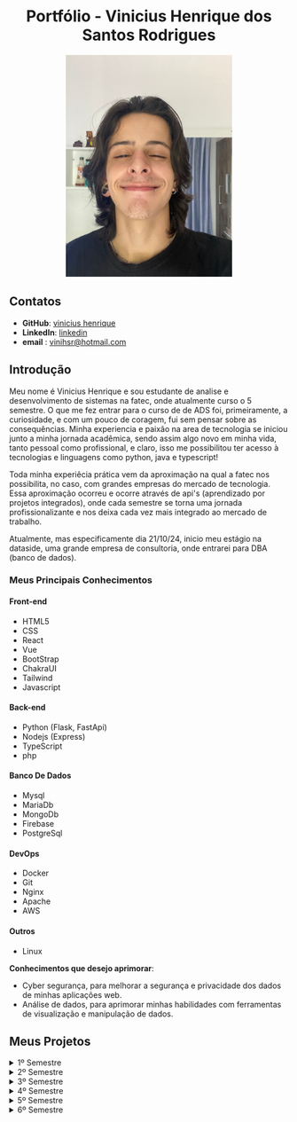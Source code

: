 <h1 align="center">Portfólio - Vinicius Henrique dos Santos Rodrigues</h1>

<div align="center">


<img src="./imagens/Imagem colada.png" alt="Foto de Vinicius" width="300" height="400">
</div>

## Contatos

- **GitHub**: [vinicius henrique](https://github.com/vinihsr)
- **LinkedIn**: [linkedin](https://www.linkedin.com/in/vinicius-henrique-1a016524a/)
- **email** : [vinihsr@hotmail.com](vinihsr@hotmail.com)


## Introdução

Meu nome é Vinicius Henrique e sou estudante de analise e desenvolvimento de sistemas na fatec, onde atualmente curso o 5 semestre. O que me fez entrar para o curso de de ADS foi, primeiramente, a curiosidade, e com um pouco de coragem, fui sem pensar sobre as consequências. Minha experiencia e paixão na area de tecnologia se iniciou junto a minha jornada acadêmica, sendo assim algo novo em minha vida, tanto pessoal como profissional, e claro, isso me possibilitou ter acesso à tecnologias e linguagens como python, java e typescript!

Toda minha experiêcia prática vem da aproximação na qual a fatec nos possibilita, no caso, com grandes empresas do mercado de tecnologia. Essa aproximação ocorreu e ocorre através de api's (aprendizado por projetos integrados), onde cada semestre se torna uma jornada profissionalizante e nos deixa cada vez mais integrado ao mercado de trabalho.

Atualmente, mas especificamente dia 21/10/24, inicio meu estágio na dataside, uma grande empresa de consultoria, onde entrarei para DBA (banco de dados).

### Meus Principais Conhecimentos
#### Front-end
- HTML5
- CSS
- React
- Vue
- BootStrap
- ChakraUI
- Tailwind
- Javascript

#### Back-end
- Python (Flask, FastApi)
- Nodejs (Express)
- TypeScript 
- php

#### Banco De Dados
- Mysql
- MariaDb
- MongoDb
- Firebase
- PostgreSql

#### DevOps
- Docker
- Git
- Nginx
- Apache
- AWS

#### Outros
- Linux


**Conhecimentos que desejo aprimorar**:
- Cyber segurança, para melhorar a segurança e privacidade dos dados de minhas aplicações web.
- Análise de dados, para aprimorar minhas habilidades com ferramentas de visualização e manipulação de dados.


## Meus Projetos
<details>
<summary>1º Semestre</summary>
</br>

**Data:** *Agosto/2022*</br>
**Empresa:** *FATEC São José dos Campos - SP*</br>
**Professores reponsáveis:** 
- **M2**: Jean
- **P2**: Egydio

**Problema:** Um ambiente academico onde contem inumeros laboratórios precisa de uma forma de saber quais computadores estão com a execução debilitada, saber quais os problemas, e o tecnico precisa informar quais computadores estão em manutenção, quais ja estão restaurados, tudo isso de uma forma visual e fluida.</br></br>
**Desafio:** Realizar a identificação de falhas nos equipamentos dos laboratórios de informática da FATEC-SJC, visando a abertura de solicitações internas para que as devidas correções sejam aplicadas de forma ágil e eficaz.</br></br>
**Solução:** Para resolver o problema sugerido, criamos uma aplicação web que mapea os laboratórios e facilita a abertura de chamados para o tecnico, e tambem possibilita a vizualização rapida do tecnico para saber quais maquinas estão em cada sala, e tambem seu estado, podendo ser personalizado</br></br>

**GitHub:** [mirageGroup](https://github.com/MirageGroup/API_MirageGroup)</br></br>

<div align="center">
<img src="/imagens/mvp-sprint4.gif" alt="aplicação rodando" width="600" height="450">
</div>

### Tecnologias Utilizadas

- **HTML5 & CSS**: Utilizados para criar uma interface web intuitiva e responsiva, que facilita a navegação e uso da aplicação pelos técnicos.
- **JavaScript**: Responsável por tornar a aplicação interativa, oferecendo funcionalidades dinâmicas como o drag and drop para reorganizar os computadores.
- **Flask**: Utilizado no backend para gerenciamento das requisições, integração com o banco de dados e execução das funcionalidades principais da aplicação.
- **MySQL**: Banco de dados utilizado para armazenar todas as informações sobre os chamados técnicos, o estado das máquinas e o histórico de manutenção.
- **AWS**: Plataforma na nuvem que hospeda a aplicação, garantindo sua escalabilidade e segurança.

---

### Contribuições Pessoais

Minhas principais contribuições no projeto foram:

- Criei diversas telas da aplicação, incluindo a tela home, e foquei na estilização completa, priorizando a responsividade para diferentes dispositivos. Isso garantiu uma experiência consistente e adaptada a smartphones, tablets e desktops. O trabalho também influenciou a estrutura dos laboratórios, alinhando o design e a funcionalidade aos objetivos finais do projeto.
- Contribuí para a documentação dos laboratórios, detalhando suas funcionalidades e características para facilitar o entendimento e uso. Esse mapeamento foi essencial para implementar um sistema de drag-and-drop eficiente, otimizando a organização e gestão dinâmica dos laboratórios.

---

### Hard Skills

- **HTML5**: Desenvolvimento de interfaces web de forma estruturada. Proeficiência: 10/10
- **CSS**: Estilização avançada de elementos com foco em responsividade e usabilidade. Proeficiência: 10/10
- **JavaScript**: Criação de interatividade e funcionalidades dinâmicas na aplicação. Proeficiência: 4/10
- **Flask**: Implementação de rotas e APIs para comunicação entre o frontend e o backend. Proeficiência: 5/10
- **MySQL**: Gerenciamento de banco de dados relacional com consultas e manipulação de dados. Proeficiência: 6/10
- **AWS**: Implementação de soluções escaláveis na nuvem. Proeficiência: 4/10

---

### Soft Skills

- **Comunicação**: Realizei reuniões frequentes com a equipe para alinhar expectativas, discutir o desenvolvimento das telas e ajustar a organização dos laboratórios. Garanti que todos estivessem sincronizados, promovendo um ambiente de troca de ideias e resolução ágil de problemas.
- **Trabalho em equipe**: Contribuí de forma colaborativa no desenvolvimento das telas e na documentação dos laboratórios, agregando valor às entregas do time. Essa parceria foi essencial para alinhar as diferentes partes do sistema e atingir os objetivos do projeto.
- **Gestão de tempo**: Priorizei tarefas importantes, como o desenvolvimento das telas e o mapeamento dos laboratórios, para entregá-las no prazo. Meu planejamento garantiu a conclusão das funcionalidades críticas sem atrasos e alinhada ao cronograma Scrum.

</details>


<details>
<summary>2º Semestre</summary>
</br>

**Data:** *Fevereiro/2023*</br>
**Empresa:** *FATEC São José dos Campos - SP*</br>
**Professores reponsáveis:** 
- **M2**: Cláudio
- **P2**: Bertoti
  
**Problema:** Um professor enfrentava um problema no gerenciamento de turmas e alunos nas atividades escolares. O portal disponibilizado era limitado e instável, tornando desafiador para o professor acompanhar o desempenho dos alunos de forma eficiente, afetando a organização e o acompanhamento do ensino.</br></br>
**Desafio:** O desafio proposto envolvia a necessidade de disponibilizar ao professor um aplicativo desktop em Java, que permitisse o gerenciamento eficiente das turmas e alunos de uma escola.</br></br>
**Solução:** Para resolver o problema sugerido, criamos uma aplicação desktop intuitiva que realiza tudo que um professor precisa para gerenciar, tais como alunos, atividades e notas e tambem possibilita a vizualização de estatisticas baseadas nisso.</br></br>

**GitHub:** [mirageGroup](https://github.com/MirageGroup/API_MirageGroup_2sem)</br></br>
  
![Untitled](https://github.com/MirageGroup/API_MirageGroup_2sem/assets/56747051/0679c30b-f9d5-464e-81de-0c84bfbf7ad9)


### Tecnologias Utilizadas

- **Java**: Linguagem utilizada para criar a lógica por trás de todo o sistema desktop.
- **Java swing**: Responsável por criar as interfaces gráficas e torná-la viável para uso interativo.
- **MySQL**: Banco de dados utilizado para armazenar todas as informações sobre os alunos e burocracias escolares.

---

### Contribuições Pessoais

Minhas principais contribuições no projeto foram:

- Contribuí no protótipo e no desenvolvimento da interface, inicialmente utilizando JavaFX. Na segunda sprint, a transição para Java Swing trouxe o desafio de adaptar o design, priorizando a funcionalidade sobre a estilização. Esse foco garantiu que a interface atendesse às necessidades do projeto.
- Ajudei na construção da lógica da base estatística, definindo parâmetros essenciais para sua funcionalidade. Meu trabalho assegurou que a estrutura de dados fosse precisa e eficiente, possibilitando análises consistentes e alinhadas aos objetivos do sistema.

---

### Hard Skills

- **Java**: Desenvolvimento da lógica orientada a objetos. Proeficiência: 6/10
- **Java Swing**: Estilização e criação de componentes para interface. Proeficiência: 9/10
- **MySql**: Criação de um banco de dados relacional. Proeficiência: 7/10

---

### Soft Skills

- **Comunicação**: Realizei reuniões constantes com a equipe para alinhar expectativas e solucionar problemas, como erros de compilação e desafios nas entregas. Essa interação garantiu que o trabalho fluísse de forma eficaz e colaborativa.
- **Trabalho em equipe**: Colaborei ativamente com o time, assegurando clareza e eficiência nas entregas. Essa integração foi fundamental para superar desafios e cumprir os objetivos do projeto de forma alinhada.
- **Gestão de tempo**: Priorizei as tarefas críticas, como a interface e a lógica estatística, para garantir que fossem entregues no prazo estipulado. Meu planejamento contribuiu para o cumprimento do cronograma Scrum.
- **Proatividade**: Assumi a liderança no desenvolvimento da interface e me aprofundei no tema para apoiar o time até a conclusão do projeto. Minha iniciativa foi essencial para a evolução do trabalho coletivo.

</details>


<details>
<summary>3º Semestre</summary>
</br>

**Data:** *Agosto/2023*</br>
**Empresa:** *IONIC HEALTH: é uma empresa especializada em inovação e transformação digital que traz soluções que automatizam, monitoram e teleoperam desde equipamentos de engenharia clínica até laudos e exames.*</br>
**Professores reponsáveis:**
- **M2**: Cláudio
- **P2**: Masanori
  
**Problema:** A Ionic Health apresentava dificuldades para rastrear e gerenciar suas atividades de forma eficiente, portanto, precisava de uma plataforma que organizasse e documentasse os processos regulatórios da empresa.</br></br>
**Desafio:** O desafio proposto envolvia a necessidade de disponibilizar uma plataforma web unificada que permitisse à empresa gerenciar, monitorar e documentar cada etapa de seus processos regulatórios.</br></br>
**Solução:** Para resolver o problema sugerido, a plataforma web foi criada pensando na facilidade e dinamicidade desses processos burocráticos empresariais. Imaginando a dificuldade de alguns funcionários ao precisar usar um sistema complexo, o foco se manteve na experiência desse usuário para otimizar o rendimento.</br></br>

**GitHub:** [mirageGroup](https://github.com/MirageGroup/API_MirageGroup_3sem)</br></br>
  
[<img src="https://img.youtube.com/vi/lc2X6gtJVtY/maxresdefault.jpg" width="600" height="400" />](https://youtu.be/lc2X6gtJVtY)

### Tecnologias Utilizadas

- **Typescript**: Linguagem utilizada para desenvolver a aplicação.
- **NodeJs**: Responsável por criar o servidor e como ambiente de execução.
- **MySQL**: Banco de dados utilizado para armazenar todas as informações sobre as evidências, usuários e processos.
- **React**: Biblioteca de javascript para estilizar e componentizar a interface.
---

### Contribuições Pessoais

Minhas principais contribuições no projeto foram:

- Contribuí ativamente com sugestões e feedbacks que auxiliaram na tomada de decisões do time de desenvolvimento. Meu apoio foi fundamental para alinhar as estratégias do projeto e resolver desafios técnicos.
- Participei da criação de telas importantes para a aplicação, incluindo contribuições específicas para a construção da tela home, por exemplo a tela de login. Meu trabalho ajudou a estruturar a interface e a melhorar a usabilidade do sistema.

---

### Hard Skills

- **NodeJs**: Framework para backend. Proeficiência: 6/10
- **Typescript**: Linguagem de desenvolvimento. Proeficiência: 5/10
- **MySql**: Criação de um banco de dados relacional. Proeficiência: 8/10
- **React**: Biblioteca de javascript. Proeficiência: 6/10

---

### Soft Skills

- **Gestão de tempo**: Embora tenha tentado aplicar técnicas de priorização, enfrentei dificuldades em manter o foco nas tarefas críticas, o que resultou em alguns atrasos. Ajustei as prioridades conforme necessário, mas a equipe ainda teve desafios para cumprir os prazos estabelecidos.
- **Resolução de problemas**: Enfrentei desafios técnicos imprevistos e, embora tenha encontrado algumas soluções, não explorei alternativas eficazes o suficiente. Isso impactou o andamento do projeto, comprometendo a eficiência e a entrega dentro do cronograma.

</details>


<details>
<summary>4º Semestre</summary>
</br>

**Data:** *Feveiro/2024*</br>
**Empresa:** *SIATT: é uma empresa brasileira fundada em 2015 e localizada no Parque Tecnológico de São José dos Campos, São Paulo com foco no mercado de alta tecnologia, em especial o de defesa e aeroespacial.*</br>
**Professores reponsáveis:** 
- **M2**: Sabha
- **P2**: Juliana
  
**Problema:** A empresa precisava lidar com equipes cada vez maiores no contexto pós-pandemia e apresentava dificuldades para coordenar o agendamento de reuniões. A falta de uma plataforma unificada para o gerenciamento das reuniões resultava em desorganização e tempo excessivo gasto em processos manuais.</br></br>
**Desafio:** O desafio proposto foi desenvolver um portal que solucionasse os problemas de coordenação e agendamento de reuniões levando em consideração diferentes times, formatos (presencial, online, hibrido) e disponibilidades.</br></br>
**Solução:** Para resolver o problema sugerido, a plataforma web foi pensada na facilitação de agendamentos e execução de reuniões dentro de uma aplicação já definida à empresa, mantendo os usuários mais integrados aos processos e com uma melhor visualização.</br></br>

**GitHub:** [mirageGroup](https://github.com/MirageGroup/API_MirageGroup_4sem)</br></br>
  
### Tecnologias Utilizadas

- **Typescript**: Linguagem utilizada para desenvolver a aplicação.
- **NodeJs**: Responsável por criar o servidor e como ambiente de execução.
- **MySQL**: Banco de dados utilizado para armazenar todas as informações sobre os usuários e histórico de reuniões.
- **React**: Biblioteca de javascript para estilizar e componentizar a interface.
---

### Contribuições Pessoais

Minhas principais contribuições no projeto foram:

- Contribuí na criação do protótipo, trazendo ideias para o desenvolvimento do produto. Auxiliei na definição do MVP e na separação das tasks, garantindo que o projeto fosse estruturado e que as prioridades estivessem claras desde o início.
- Participei da criação e estilização de algumas telas, como a tela de cadastro de reuniões. Meu trabalho focou em garantir que as interfaces fossem funcionais e visualmente atraentes, melhorando a experiência do usuário.

---

### Hard Skills

- **NodeJs**: Framework para backend. Proeficiência: 8/10
- **Typescript**: Linguagem de desenvolvimento. Proeficiência: 6/10
- **MySql**: Criação de um banco de dados relacional. Proeficiência: 9/10
- **React**: Biblioteca de javascript. Proeficiência: 9/10

---

### Soft Skills

- **Comunicação**: Durante o projeto, conduzi reuniões com a equipe, mas identifiquei falhas na clareza da comunicação, o que causou desalinhamentos. Busquei melhorar a clareza das diretrizes e abrir espaço para feedbacks, ajustando a abordagem conforme necessário.
- **Gestão de tempo**: Utilizei técnicas como a matriz de Eisenhower para priorizar tarefas, mas enfrentei dificuldades em focar nas atividades críticas, resultando em atrasos. Ajustei a organização da equipe e reavaliei as prioridades para minimizar os impactos.
- **Resolução de problemas** – Identifiquei desafios técnicos inesperados e, embora tenha resolvido a maioria com soluções adequadas, percebo que poderia ter sido mais eficiente ao buscar ajuda ou explorar alternativas. Isso teria acelerado o processo de resolução.
- **Adaptabilidade**: Durante o projeto, enfrentei mudanças inesperadas nos requisitos e, inicialmente, tive dificuldades para me adaptar rapidamente, o que afetou o ritmo do desenvolvimento. Com o tempo, procurei ajustar a abordagem e adaptar a equipe às novas demandas, embora o impacto já tivesse sido sentido nas entregas.

</details>


<details>
<summary>5º Semestre</summary>
</br>

**Data:** *Agosto/2024*</br>
**Empresa:** *KERSYS: É uma empresa brasileira de desenvolvimento de softwares de gestão para a áreas florestais e do agronegócio.*</br>
**Professores reponsáveis:** 
- **M2**: Jean
- **P2**: Gerson
  
**Problema:** O problema apresentado pelo cliente envolvia a dificuldade dos produtores rurais para monitorar as condições climáticas de suas áreas de cultivo e acompanhar as mudanças climáticas que afetavam diretamente a produtividade agrícola.</br></br>
**Desafio:** O desafio consistia em desenvolver uma solução para monitoramento climático em áreas de cultivo, onde o cliente precisava visualizar informações sobre a variação de clima em tempo real, com notificações para condições extremas que poderiam afetar a lavoura.</br></br>
**Solução:** A solução foi um plataforma mobile voltada para o gerenciamento de pontos referenciados  geograficamente, com foco em cultivos ou áreas específicas. Oferece funcionalidades completas, como cadastro e autenticação de usuários, mapeamento e registro de coordenadas, histórico de dados em um dashboard, e personalização do perfil do usuário. Além disso, conta com notificações para manter os usuários atualizados em tempo real. A interface intuitiva visa facilitar o uso, promovendo eficiência e organização.</br></br>

**GitHub:** [mirageGroup](https://github.com/MirageGroup/API_MirageGroup_5sem)</br></br>

<div align="center">
<img src="/imagens/gif-api-5.gif" alt="aplicação rodando" width="400" height=800">
</div>
  
### Tecnologias Utilizadas

- **Typescript**: Linguagem utilizada para desenvolver a aplicação.
- **NodeJs**: Responsável por criar o servidor e como ambiente de execução.
- **MySQL**: Banco de dados utilizado para armazenar todas as informações sensíveis.
- **React Native**: Estrutura de software para desenvolver aplicativos móveis (mobile).
- **Firebase**: Banco de dados não relacional, para dados específicos.
- **Android Studio**: IDE utilizada para emular, testar e criar aplicativos android.
  
---

### Contribuições Pessoais (Papel: Scrum master)

Minhas principais contribuições no projeto foram:

- Gerenciei as tasks do time, utilizando o JIRA Software para organizar, priorizar e acompanhar o progresso das atividades. Minha função foi manter todos focados nas entregas e assegurar que os prazos fossem cumpridos. Trabalhei para resolver obstáculos de forma rápida, ajustando as prioridades conforme necessário. O uso do JIRA permitiu uma visão clara do andamento do projeto, facilitando a comunicação e a colaboração. Além disso, garanti que as responsabilidades fossem bem distribuídas para otimizar o fluxo de trabalho. Essa gestão foi essencial para a conclusão bem-sucedida do projeto dentro do prazo.

---

### Hard Skills

- **Jira**: Software para gerenciamento de projetos. Proeficiência: 9/10

---

### Soft Skills

- **Comunicação**: Conduzi reuniões com a equipe, conseguindo manter o foco do projeto mesmo com a falta de atenção de alguns membros. Busquei garantir que o time tivesse um direcionamento confortável, evitando que os problemas se acumulassem e afetassem o progresso.
- **Gestão de tempo**: Tive dificuldades em manter o time focado nas tarefas críticas, o que resultou em alguns atrasos. Reavaliei constantemente as prioridades e ajustei a organização do time para que as tasks no JIRA estivessem atualizadas e alinhadas com a realidade do projeto.
- **Resolução de problemas** – Procurando melhorar a interação com o time de desenvolvimento e o P.O., trabalhei para identificar e resolver problemas, tanto os existentes quanto os potenciais. Essa aproximação ajudou a evitar bloqueios e a manter o fluxo de trabalho sem grandes restrições.

</details>

<details>
<summary>6º Semestre</summary>
</br>

**Data:** *Fevereiro/2025*</br>
**Empresa:** *DOM ROCK: É uma empresa de tecnologia para alta produtividade e agilidade nas decisões operacionais e estratégicas das organizações através da poderosa combinação de algoritmos de inteligência artificial, modelos complexos e arquitetura de datalake.*</br>
**Professores reponsáveis:** 
- **M2**: Eduardo Sakaue
- **P2**: Walmir

**Desafio:** O desafio da Dom Rock consiste em criar uma aplicação web para avaliação de respostas de LLMs, visando aprimorar o retreinamento desses modelos por meio de feedback humano. A aplicação deve permitir o envio de um prompt para dois LLMs via API simultaneamente, apresentar as duas respostas obtidas e permitir que o usuário avalie cada resposta e compare-as, justificando qual foi a melhor. Todas essas informações deverão ser gravadas em um banco de dados para futuros retreinamentos dos LLMs.</br></br>
**Solução:** A solução na qual o time chegou foi um plataforma com uma interface para conversa (chat) com dois LLMs em simultâneo, além da funcionalidade de avaliação de cada resposta e uma tela de dashboard onde são apresentados os gráficos de comparativo entre modelos e de tempo de resposta de cada modelo.</br></br>

**GitHub:** [mirageGroup](https://github.com/MirageGroup/API_MirageGroup_6sem)</br></br>

<div align="center">
<img src="/imagens/api_6.gif" alt="aplicação rodando" width="800" height=400">
</div>
  
### Tecnologias Utilizadas

| Nome         | Descrição                                                               |
|--------------|-------------------------------------------------------------------------|
| Vue.js       | Framework progressivo para a construção de interfaces de usuário. |
| Spring Boot  | Framework para facilitar a criação de aplicações Java autônomas e baseadas em microserviços. |
| Python       | Linguagem de programação de alto nível, amplamente usada para desenvolvimento web, análise de dados e inteligência artificial. |
| FastAPI      | Moderno framework web para a construção de APIs com Python, baseado em tipos padrão do Python. |
| LangChain    | Framework para o desenvolvimento de aplicações alimentadas por grandes modelos de linguagem (LLMs). |
| Groq         | Plataforma de inferência para LLMs que oferece desempenho de baixa latência. |
| Qwen         | Família de modelos de linguagem grandes de código aberto, desenvolvidos pelo Alibaba Cloud. |
| DeepSeek     | Modelos de linguagem grandes de código aberto para uma variedade de tarefas. |
| MongoDB      | Banco de dados NoSQL orientado a documentos, projetado para escalabilidade e agilidade no desenvolvimento. |
| ChromaDB | Banco de dados de vetores de código aberto, ideal para aplicações de IA. |
  
---

### Contribuições Pessoais (Papel: Desenvolvedor)

- Esquematização e definição do Banco de dados NoSQL (MongoDb).

- Implementação da funcionalidade de Streaming Response para lidar com as LLM’s.

- Definição de rotas condizentes com o RLHF e para uso dos gráficos do frontend.

---

### Hard Skills

- Integração com APIs de modelos de IA. Proeficiência: 7/10

- Desenvolvimento com Spring Boot e Vue.js. Proeficiência: 8/10

- Uso de banco de dados MongoDB. Proeficiência: 9/10

---

### Soft Skills

- **Resolução de Problemas**: Demonstrei forte capacidade ao esquematizar e definir o MongoDB, tomando decisões sobre o modelo de dados para escalabilidade. Na implementação do Streaming Response para LLMs, solucionei desafios de latência e otimização, e na definição de rotas API para RLHF e frontend, preveni bloqueios e acelerei integrações.
- **Organização Técnica**: Minha experiência em organização se traduziu na esquematização do MongoDB, garantindo uma estrutura de dados robusta para futuras expansões. A implementação do Streaming Response exigiu um planejamento cuidadoso do escopo técnico, assegurando performance e entrega eficiente.
- **Colaboração e Comunicação Técnica** – Facilitei a comunicação entre equipes ao definir as rotas API para RLHF e gráficos do frontend, traduzindo requisitos de negócio em especificações técnicas claras. Essa colaboração ativa alinhou expectativas e minimizou mal-entendidos, mantendo o foco do projeto. 

</details>
